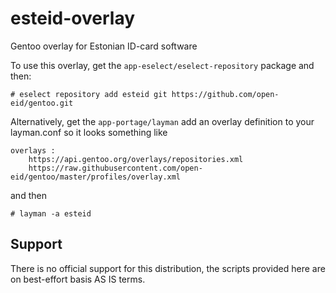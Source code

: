 # esteid-overlay
Gentoo overlay for Estonian ID-card software

To use this overlay, get the `app-eselect/eselect-repository` package and then:

    # eselect repository add esteid git https://github.com/open-eid/gentoo.git

Alternatively, get the `app-portage/layman` add an overlay definition to your layman.conf so it looks something like

    overlays :
        https://api.gentoo.org/overlays/repositories.xml
        https://raw.githubusercontent.com/open-eid/gentoo/master/profiles/overlay.xml

and then

    # layman -a esteid

## Support
There is no official support for this distribution, the scripts provided here are on best-effort basis AS IS terms.
